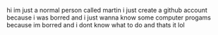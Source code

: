hi im just a normal person called martin
i just create a github account because i was borred
and i just wanna know some computer progams because im borred and i dont know what to do
and thats it lol

